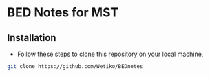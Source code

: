 # BED Notes for MST 

## Installation
- Follow these steps to clone this repository on your local machine,
```bash
git clone https://github.com/Wetiko/BEDnotes
```


